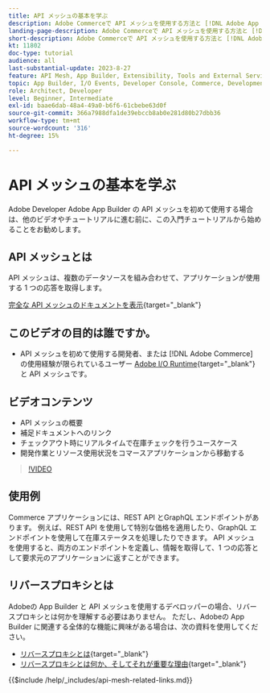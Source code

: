 ```yaml
---
title: API メッシュの基本を学ぶ
description: Adobe Commerceで API メッシュを使用する方法と [!DNL Adobe App Builder]. Adobe App Builder のインストール、プロジェクトの操作、GraphQL リバースプロキシの作成などについて説明します。
landing-page-description: Adobe Commerceで API メッシュを使用する方法と [!DNL Adobe App Builder]. Adobe IO のインストール、プロジェクトの操作、graphql リバースプロキシの作成などについて説明します。
short-description: Adobe Commerceで API メッシュを使用する方法と [!DNL Adobe App Builder]. Adobe IO のインストール、プロジェクトの操作、graphql リバースプロキシの作成などについて説明します。
kt: 11802
doc-type: tutorial
audience: all
last-substantial-update: 2023-8-27
feature: API Mesh, App Builder, Extensibility, Tools and External Services, Backend Development
topic: App Builder, I/O Events, Developer Console, Commerce, Development, Integrations
role: Architect, Developer
level: Beginner, Intermediate
exl-id: baae6dab-48a4-49a0-b6f6-61cbebe63d0f
source-git-commit: 366a7988dfa1de39ebccb8ab0e281d80b27dbb36
workflow-type: tm+mt
source-wordcount: '316'
ht-degree: 15%

---
```


# API メッシュの基本を学ぶ

Adobe Developer Adobe App Builder の API メッシュを初めて使用する場合は、他のビデオやチュートリアルに進む前に、この入門チュートリアルから始めることをお勧めします。

## API メッシュとは

API メッシュは、複数のデータソースを組み合わせて、アプリケーションが使用する 1 つの応答を取得します。

[完全な API メッシュのドキュメントを表示](https://developer.adobe.com/graphql-mesh-gateway/gateway/overview/){target="_blank"}

## このビデオの目的は誰ですか。

* API メッシュを初めて使用する開発者、または [!DNL Adobe Commerce] の使用経験が限られているユーザー [Adobe I/O Runtime](https://developer.adobe.com/runtime/docs/guides/overview/){target="_blank"} と API メッシュです。

## ビデオコンテンツ

* API メッシュの概要
* 補足ドキュメントへのリンク
* チェックアウト時にリアルタイムで在庫チェックを行うユースケース
* 開発作業とリソース使用状況をコマースアプリケーションから移動する

>[!VIDEO](https://video.tv.adobe.com/v/3417534?quality=12&learn=on)

## 使用例

Commerce アプリケーションには、REST API とGraphQL エンドポイントがあります。 例えば、REST API を使用して特別な価格を適用したり、GraphQL エンドポイントを使用して在庫ステータスを処理したりできます。 API メッシュを使用すると、両方のエンドポイントを定義し、情報を取得して、1 つの応答として要求元のアプリケーションに返すことができます。

## リバースプロキシとは

Adobeの App Builder と API メッシュを使用するデベロッパーの場合、リバースプロキシとは何かを理解する必要はありません。 ただし、Adobeの App Builder に関連する全体的な機能に興味がある場合は、次の資料を使用してください。

* [リバースプロキシとは](https://www.imperva.com/learn/performance/reverse-proxy/){target="_blank"}
* [リバースプロキシとは何か、そしてそれが重要な理由](https://blog.hubspot.com/website/reverse-proxy){target="_blank"}

{{$include /help/_includes/api-mesh-related-links.md}}
